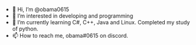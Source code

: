 - 👋 Hi, I’m @obama0615
- 👀 I’m interested in developing and programming
- 🌱 I’m currently learning C#, C++, Java and Linux. Completed my study of python.
- 📫 How to reach me, obama#0615 on discord.

<!---
obama0615/obama0615 is a ✨ special ✨ repository because its `README.md` (this file) appears on your GitHub profile.
You can click the Preview link to take a look at your changes.
--->
